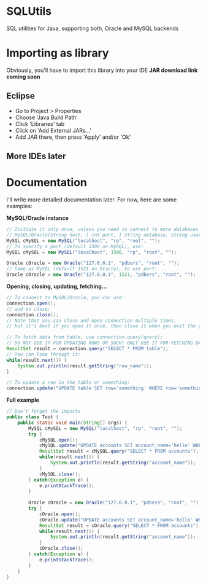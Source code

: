 # SQLUtils
SQL utilities for Java, supporting both, Oracle and MySQL backends

# Importing as library
Obviously, you'll have to import this library into your IDE
**JAR download link coming soon**

## Eclipse
- Go to Project > Properties
- Choose 'Java Build Path'
- Click 'Libraries' tab
- Click on 'Add External JARs...'
- Add JAR there, then press 'Apply' and/or 'Ok'

## More IDEs later

# Documentation
I'll write more detailed documentation later. For now, here are some examples:

**MySQL/Oracle instance**
```java
// Initiate it only once, unless you need to connect to more databases
// MySQL/Oracle(String host, [ int port, ] String database, String username, String password);
MySQL cMySQL = new MySQL("localhost", "rp", "root", "");
// To specify a port (default 3306 on MySQL), use:
MySQL cMySQL = new MySQL("localhost", 3306, "rp", "root", "");

Oracle cOracle = new Oracle("127.0.0.1", "pdbers", "root", "");
// Same as MySQL (default 1521 on Oracle), to use port:
Oracle cOracle = new Oracle("127.0.0.1", 1521, "pdbers", "root", "");
```

**Opening, closing, updating, fetching...**
```java
// To connect to MySQL/Oracle, you can use:
connection.open();
// and to close:
connection.close();
// Note that you can close and open connection multiple times,
// but it's best if you open it once, then close it when you exit the program

// To fetch data from table, use connection.query(query);
// DO NOT USE IT FOR UPDATING ROWS OR SUCH! ONLY USE IT FOR FETCHING DATA!
ResultSet result = connection.query("SELECT * FROM table");
// You can loop through it:
while(result.next()) {
	System.out.println(result.getString("row_name"));
}

// To update a row in the table or something:
connection.update("UPDATE table SET row='something' WHERE row='something_else'");
```

**Full example**
```java
// Don't forget the imports
public class Test {
	public static void main(String[] args) {
		MySQL cMySQL = new MySQL("localhost", "rp", "root", "");
		try {
			cMySQL.open();
			cMySQL.update("UPDATE accounts SET account_name='hello' WHERE account_name='world'");
			ResultSet result = cMySQL.query("SELECT * FROM accounts");
			while(result.next()) {
				System.out.println(result.getString("account_name"));
			}
			cMySQL.close();
		} catch(Exception e) {
			e.printStackTrace();
		}
		
		Oracle cOracle = new Oracle("127.0.0.1", "pdbers", "root", "");
		try {
			cOracle.open();
			cOracle.update("UPDATE accounts SET account_name='hello' WHERE account_name='world'");
			ResultSet result = cOracle.query("SELECT * FROM accounts");
			while(result.next()) {
				System.out.println(result.getString("account_name"));
			}
			cOracle.close();
		} catch(Exception e) {
			e.printStackTrace();
		}
	}
}
```

